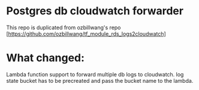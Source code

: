 # Postgres db cloudwatch forwarder

This repo is duplicated from ozbillwang's repo [https://github.com/ozbillwang/tf_module_rds_logs2cloudwatch]


# What changed:
 
 Lambda function support to forward multiple db logs to cloudwatch.
 log state bucket has to be precreated and pass the bucket name to the lambda.
 